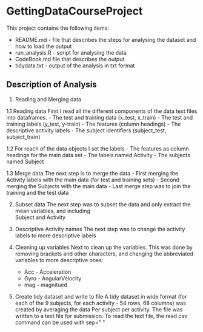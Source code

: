 # GettingDataCourseProject

This project contains the following items:

- README.md - file that describes the steps for analysing the dataset and how to load the
  output
- run_analysis.R - script for analysing the data
- CodeBook.md file that describes the output
- tidydata.txt  - output of the analysis in txt format


## Description of Analysis
1.  Reading and Merging data

1.1 Reading data
    First I read all the different components of the data text files into dataframes.
    -  The test and training data (x_test, x_train)
    -  The test and training labels (y_test, y-train)
    -  The features (column headings)
    -  The descriptive activity labels
    -  The subject identifiers (subject_test, subject_train)
    
1.2 For reach of the data objects I set the labels 
    -  The features as column headings for the main data set
    -  The labels named Activity
    -  The subjects named Subject
    
1.3 Merge data
    The next step is to merge the data
    - First merging the Activity labels with the main data (for test and training sets)
    - Second merging the Subjects with the main data
    - Last merge step was to join the training and the test data
    
2.  Subset data
    The next step was to subset the data and only extract the mean variables, and including   
    Subject and Activity
    
3.  Descriptive Activity names
    The next step was to change the activity labels to more descriptive labels

4.  Cleaning up variables
    Next to clean up the variables.  This was done by removing brackets and other characters,
    and changing the abbreviated variables to more descriptive ones:
    -  Acc - Acceleration
    -  Gyro - AngularVelocity
    -  mag - magnitued
    
5. Create tidy dataset and write to file
   A tidy dataset in wide format (for each of the 9 subjects, for each activity - 54 rows, 68
   columns)  was created by averaging the data Per subject per activity.
   The file was written to a text file for submission.
   To read the text file, the read.csv command can be used with sep=" "
